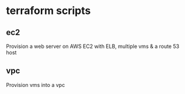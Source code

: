 # terraform scripts

## ec2

Provision a web server on AWS EC2 with ELB, multiple vms & a route 53 host

## vpc

Provision vms into a vpc
